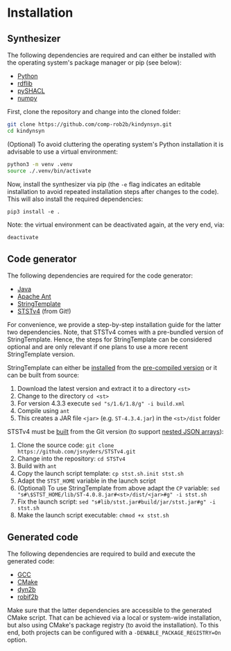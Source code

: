 # Installation

## Synthesizer

The following dependencies are required and can either be installed with the operating system's package manager or pip (see below):

* [Python](https://www.python.org/)
* [rdflib](https://github.com/RDFLib/rdflib)
* [pySHACL](https://github.com/RDFLib/pySHACL)
* [numpy](https://numpy.org/)

First, clone the repository and change into the cloned folder:
```bash
git clone https://github.com/comp-rob2b/kindynsyn.git
cd kindynsyn
```

(Optional) To avoid cluttering the operating system's Python installation it is advisable to use a virtual environment:

```bash
python3 -m venv .venv
source ./.venv/bin/activate
```

Now, install the synthesizer via pip (the `-e` flag indicates an editable installation to avoid repeated installation steps after changes to the code). This will also install the required dependencies:
```
pip3 install -e .
```

Note: the virtual environment can be deactivated again, at the very end, via:
```bash
deactivate
```


## Code generator

The following dependencies are required for the code generator:

* [Java](https://openjdk.org/)
* [Apache Ant](https://ant.apache.org/)
* [StringTemplate](https://www.stringtemplate.org/)
* [STSTv4](https://github.com/jsnyders/STSTv4) (from Git!)

For convenience, we provide a step-by-step installation guide for the latter two dependencies. Note, that STSTv4 comes with a pre-bundled version of StringTemplate. Hence, the steps for StringTemplate can be considered optional and are only relevant if one plans to use a more recent StringTemplate version.

StringTemplate can either be [installed](https://github.com/antlr/stringtemplate4/blob/master/doc/java.md#installation) from the [pre-compiled version](https://www.stringtemplate.org/download.html) or it can be built from source:

1. Download the latest version and extract it to a directory `<st>`
2. Change to the directory `cd <st>`
2. For version 4.3.3 execute `sed "s/1.6/1.8/g" -i build.xml`
3. Compile using `ant`
4. This creates a JAR file `<jar>` (e.g. `ST-4.3.4.jar`) in the `<st>/dist` folder

STSTv4 must be [built](https://github.com/jsnyders/STSTv4#install-instructions) from the Git version (to support [nested JSON arrays](https://github.com/jsnyders/STSTv4/commit/6f72c8cc19b773bab015ef9cf58cabd2cb2984c8)):

1. Clone the source code: `git clone https://github.com/jsnyders/STSTv4.git`
2. Change into the repository: `cd STSTv4`
3. Build with `ant`
4. Copy the launch script template: `cp stst.sh.init stst.sh`
5. Adapt the `STST_HOME` variable in the launch script
6. (Optional) To use StringTemplate from above adapt the `CP` variable: `sed "s#\$STST_HOME/lib/ST-4.0.8.jar#<st>/dist/<jar>#g" -i stst.sh`
7. Fix the launch script: `sed "s#lib/stst.jar#build/jar/stst.jar#g" -i stst.sh`
8. Make the launch script executable: `chmod +x stst.sh`


## Generated code

The following dependencies are required to build and execute the generated code:

* [GCC](https://gcc.gnu.org/)
* [CMake](https://cmake.org/)
* [dyn2b](https://github.com/comp-rob2b/dyn2b)
* [robif2b](https://github.com/rosym-project/robif2b)

Make sure that the latter dependencies are accessible to the generated CMake script. That can be achieved via a local or system-wide installation, but also using CMake's package registry (to avoid the installation). To this end, both projects can be configured with a `-DENABLE_PACKAGE_REGISTRY=On` option.